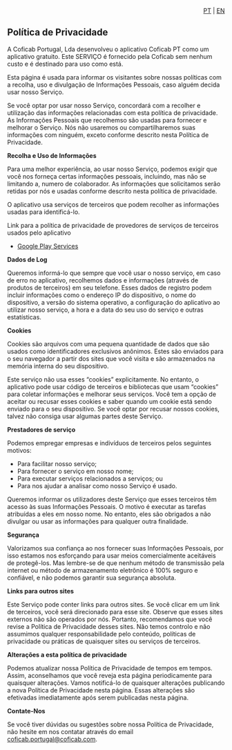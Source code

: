 <p style="text-align: right;">
  <a href="./">PT</a> | <a href="./README_en">EN</a>
</p>

## Política de Privacidade
A Coficab Portugal, Lda desenvolveu o aplicativo Coficab PT como um aplicativo gratuito. Este SERVIÇO é fornecido pela Coficab sem nenhum custo e é destinado para uso como está.

Esta página é usada para informar os visitantes sobre nossas políticas com a recolha, uso e divulgação de Informações Pessoais, caso alguém decida usar nosso Serviço.

Se você optar por usar nosso Serviço, concordará com a recolher e utilização das informações relacionadas com esta política de privacidade. As Informações Pessoais que recolhemso são usadas para fornecer e melhorar o Serviço. Nós não usaremos ou compartilharemos suas informações com ninguém, exceto conforme descrito nesta Política de Privacidade.

**Recolha e Uso de Informações**

Para uma melhor experiência, ao usar nosso Serviço, podemos exigir que você nos forneça certas informações pessoais, incluindo, mas não se limitando a, numero de colaborador. As informações que solicitamos serão retidas por nós e usadas conforme descrito nesta política de privacidade.

O aplicativo usa serviços de terceiros que podem recolher as informações usadas para identificá-lo.

Link para a política de privacidade de provedores de serviços de terceiros usados ​​pelo aplicativo

*   [Google Play Services](https://www.google.com/policies/privacy/)

**Dados de Log**

Queremos informá-lo que sempre que você usar o nosso serviço, em caso de erro no aplicativo, recolhemos dados e informações (através de produtos de terceiros) em seu telefone. Esses dados de registro podem incluir informações como o endereço IP do dispositivo, o nome do dispositivo, a versão do sistema operativo, a configuração do aplicativo ao utilizar nosso serviço, a hora e a data do seu uso do serviço e outras estatísticas.

**Cookies**

Cookies são arquivos com uma pequena quantidade de dados que são usados ​​como identificadores exclusivos anônimos. Estes são enviados para o seu navegador a partir dos sites que você visita e são armazenados na memória interna do seu dispositivo.

Este serviço não usa esses “cookies” explicitamente. No entanto, o aplicativo pode usar código de terceiros e bibliotecas que usam “cookies” para coletar informações e melhorar seus serviços. Você tem a opção de aceitar ou recusar esses cookies e saber quando um cookie está sendo enviado para o seu dispositivo. Se você optar por recusar nossos cookies, talvez não consiga usar algumas partes deste Serviço.

**Prestadores de serviço**

Podemos empregar empresas e indivíduos de terceiros pelos seguintes motivos:

* Para facilitar nosso serviço;
* Para fornecer o serviço em nosso nome;
* Para executar serviços relacionados a serviços; ou
* Para nos ajudar a analisar como nosso Serviço é usado.

Queremos informar os utilizadores deste Serviço que esses terceiros têm acesso às suas Informações Pessoais. O motivo é executar as tarefas atribuídas a eles em nosso nome. No entanto, eles são obrigados a não divulgar ou usar as informações para qualquer outra finalidade.

**Segurança**

Valorizamos sua confiança ao nos fornecer suas Informações Pessoais, por isso estamos nos esforçando para usar meios comercialmente aceitáveis ​​de protegê-los. Mas lembre-se de que nenhum método de transmissão pela internet ou método de armazenamento eletrônico é 100% seguro e confiável, e não podemos garantir sua segurança absoluta.

**Links para outros sites**

Este Serviço pode conter links para outros sites. Se você clicar em um link de terceiros, você será direcionado para esse site. Observe que esses sites externos não são operados por nós. Portanto, recomendamos que você revise a Política de Privacidade desses sites. Não temos controlo e não assumimos qualquer responsabilidade pelo conteúdo, políticas de privacidade ou práticas de quaisquer sites ou serviços de terceiros.

**Alterações a esta política de privacidade**

Podemos atualizar nossa Política de Privacidade de tempos em tempos. Assim, aconselhamos que você reveja esta página periodicamente para quaisquer alterações. Vamos notificá-lo de quaisquer alterações publicando a nova Política de Privacidade nesta página. Essas alterações são efetivadas imediatamente após serem publicadas nesta página.

**Contate-Nos**

Se você tiver dúvidas ou sugestões sobre nossa Política de Privacidade, não hesite em nos contatar através do email coficab.portugal@coficab.com.
